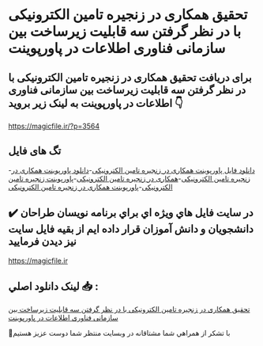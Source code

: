 # تحقیق همکاری در زنجیره تامین الکترونیکی با در نظر گرفتن سه قابلیت زیرساخت بین سازمانی فناوری اطلاعات در پاورپوینت

## برای دریافت تحقیق همکاری در زنجیره تامین الکترونیکی با در نظر گرفتن سه قابلیت زیرساخت بین سازمانی فناوری اطلاعات در پاورپوینت به لینک زیر بروید 👇

https://magicfile.ir/?p=3564

## تگ های فایل

-[دانلود فایل پاورپوینت همکاری در زنجیره تامین الکترونیکی](https://magicfile.ir/product/%d9%87%d9%85%da%a9%d8%a7%d8%b1%db%8c-%d8%b2%d9%86%d8%ac%db%8c%d8%b1%d9%87-%d8%aa%d8%a7%d9%85%db%8c%d9%86-%d8%a7%d9%84%da%a9%d8%aa%d8%b1%d9%88%d9%86%db%8c%da%a9%db%8c-%d9%86%d8%b8%d8%b1-%da%af%d8%b1%d9%81%d8%aa%d9%86-%d8%b3%d9%87-%d9%82%d8%a7%d8%a8%d9%84%db%8c%d8%aa-%d8%b2%db%8c%d8%b1%d8%b3%d8%a7%d8%ae%d8%aa-%d9%be%d8%a7%d9%88%d8%b1%d9%be%d9%88%db%8c%d9%86%d8%aa/)-[دانلود پاورپوینت همکاری در زنجیره تامین الکترونیکی](https://magicfile.ir/product/%d9%87%d9%85%da%a9%d8%a7%d8%b1%db%8c-%d8%b2%d9%86%d8%ac%db%8c%d8%b1%d9%87-%d8%aa%d8%a7%d9%85%db%8c%d9%86-%d8%a7%d9%84%da%a9%d8%aa%d8%b1%d9%88%d9%86%db%8c%da%a9%db%8c-%d9%86%d8%b8%d8%b1-%da%af%d8%b1%d9%81%d8%aa%d9%86-%d8%b3%d9%87-%d9%82%d8%a7%d8%a8%d9%84%db%8c%d8%aa-%d8%b2%db%8c%d8%b1%d8%b3%d8%a7%d8%ae%d8%aa-%d9%be%d8%a7%d9%88%d8%b1%d9%be%d9%88%db%8c%d9%86%d8%aa/)-[همکاری در زنجیره تامین الکترونیکی](https://magicfile.ir/product/%d9%87%d9%85%da%a9%d8%a7%d8%b1%db%8c-%d8%b2%d9%86%d8%ac%db%8c%d8%b1%d9%87-%d8%aa%d8%a7%d9%85%db%8c%d9%86-%d8%a7%d9%84%da%a9%d8%aa%d8%b1%d9%88%d9%86%db%8c%da%a9%db%8c-%d9%86%d8%b8%d8%b1-%da%af%d8%b1%d9%81%d8%aa%d9%86-%d8%b3%d9%87-%d9%82%d8%a7%d8%a8%d9%84%db%8c%d8%aa-%d8%b2%db%8c%d8%b1%d8%b3%d8%a7%d8%ae%d8%aa-%d9%be%d8%a7%d9%88%d8%b1%d9%be%d9%88%db%8c%d9%86%d8%aa/)-[پاورپوینت زنجیره تامین الکترونیکی](https://magicfile.ir/product/%d9%87%d9%85%da%a9%d8%a7%d8%b1%db%8c-%d8%b2%d9%86%d8%ac%db%8c%d8%b1%d9%87-%d8%aa%d8%a7%d9%85%db%8c%d9%86-%d8%a7%d9%84%da%a9%d8%aa%d8%b1%d9%88%d9%86%db%8c%da%a9%db%8c-%d9%86%d8%b8%d8%b1-%da%af%d8%b1%d9%81%d8%aa%d9%86-%d8%b3%d9%87-%d9%82%d8%a7%d8%a8%d9%84%db%8c%d8%aa-%d8%b2%db%8c%d8%b1%d8%b3%d8%a7%d8%ae%d8%aa-%d9%be%d8%a7%d9%88%d8%b1%d9%be%d9%88%db%8c%d9%86%d8%aa/)-[پاورپوینت همکاری در زنجیره تامین الکترونیکی](https://magicfile.ir/product/%d9%87%d9%85%da%a9%d8%a7%d8%b1%db%8c-%d8%b2%d9%86%d8%ac%db%8c%d8%b1%d9%87-%d8%aa%d8%a7%d9%85%db%8c%d9%86-%d8%a7%d9%84%da%a9%d8%aa%d8%b1%d9%88%d9%86%db%8c%da%a9%db%8c-%d9%86%d8%b8%d8%b1-%da%af%d8%b1%d9%81%d8%aa%d9%86-%d8%b3%d9%87-%d9%82%d8%a7%d8%a8%d9%84%db%8c%d8%aa-%d8%b2%db%8c%d8%b1%d8%b3%d8%a7%d8%ae%d8%aa-%d9%be%d8%a7%d9%88%d8%b1%d9%be%d9%88%db%8c%d9%86%d8%aa/)

## ✔️ در سايت فايل هاي ويژه اي براي برنامه نويسان طراحان دانشجويان و دانش آموزان قرار داده ايم از بقيه فايل سايت نيز ديدن فرماييد

https://magicfile.ir


## لينک دانلود اصلي 📥 :

[تحقیق همکاری در زنجیره تامین الکترونیکی با در نظر گرفتن سه قابلیت زیرساخت بین سازمانی فناوری اطلاعات در پاورپوینت](https://magicfile.ir/product/%d9%87%d9%85%da%a9%d8%a7%d8%b1%db%8c-%d8%b2%d9%86%d8%ac%db%8c%d8%b1%d9%87-%d8%aa%d8%a7%d9%85%db%8c%d9%86-%d8%a7%d9%84%da%a9%d8%aa%d8%b1%d9%88%d9%86%db%8c%da%a9%db%8c-%d9%86%d8%b8%d8%b1-%da%af%d8%b1%d9%81%d8%aa%d9%86-%d8%b3%d9%87-%d9%82%d8%a7%d8%a8%d9%84%db%8c%d8%aa-%d8%b2%db%8c%d8%b1%d8%b3%d8%a7%d8%ae%d8%aa-%d9%be%d8%a7%d9%88%d8%b1%d9%be%d9%88%db%8c%d9%86%d8%aa/) 


🙏با تشکر از همراهي شما مشتاقانه در وبسایت منتظر شما دوست عزیز هستیم

